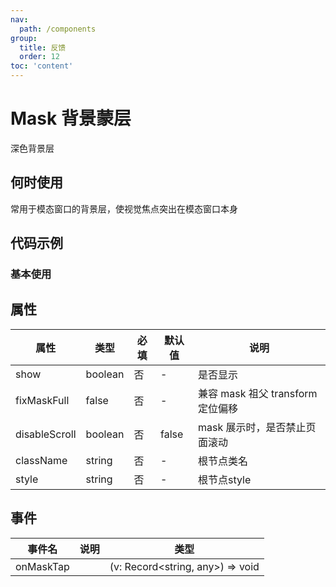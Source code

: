 ```yaml
---
nav:
  path: /components
group:
  title: 反馈
  order: 12
toc: 'content'
---
```


# Mask 背景蒙层

深色背景层

## 何时使用

常用于模态窗口的背景层，使视觉焦点突出在模态窗口本身

## 代码示例

### 基本使用

<code src='pages/Mask/index'></code>

## 属性

| 属性          | 类型                        | 必填 | 默认值    | 说明                              |
| ------------- | --------------------------- | ---- | --------- | --------------------------------- |
| show          | boolean                     | 否   | -         | 是否显示                          |
| fixMaskFull   | false                       | 否   | -         | 兼容 mask 祖父 transform 定位偏移 |
| disableScroll | boolean                     | 否   | false     | mask 展示时，是否禁止页面滚动     |
| className     | string                      | 否   | -         | 根节点类名                              |
| style     | string                      | 否   | -         | 根节点style                              |

## 事件

| 事件名    | 说明 | 类型                             |
| --------- | ---- | -------------------------------- |
| onMaskTap |      | (v: Record<string, any>) => void |

